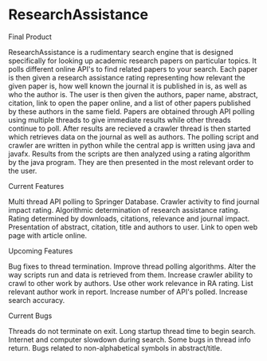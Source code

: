 # ResearchAssistance

Final Product

ResearchAssistance is a rudimentary search engine that is designed specifically for looking up academic research papers on particular
topics. It polls different online API's to find related papers to your search. Each paper is then given a research assistance rating
representing how relevant the given paper is, how well known the journal it is published in is, as well as who the author is. The user
is then given the authors, paper name, abstract, citation, link to open the paper online, and a list of other papers published by these
authors in the same field. Papers are obtained through API polling using multiple threads to give immediate results while other threads
continue to poll. After results are recieved a crawler thread is then started which retrieves data on the journal as well as authors.
The polling script and crawler are written in python while the central app is written using java and javafx. Results from the scripts
are then analyzed using a rating algorithm by the java program. They are then presented in the most relevant order to the user.

Current Features

Multi thread API polling to Springer Database.
Crawler activity to find journal impact rating.
Algorithmic determination of research assistance rating.
Rating determined by downloads, citations, relevance and journal impact.
Presentation of abstract, citation, title and authors to user.
Link to open web page with article online.

Upcoming Features

Bug fixes to thread termination.
Improve thread polling algorithms.
Alter the way scripts run and data is retrieved from them.
Increase crawler ability to crawl to other work by authors.
Use other work relevance in RA rating.
List relevant author work in report.
Increase number of API's polled.
Increase search accuracy.

Current Bugs

Threads do not terminate on exit.
Long startup thread time to begin search.
Internet and computer slowdown during search.
Some bugs in thread info return.
Bugs related to non-alphabetical symbols in abstract/title.
